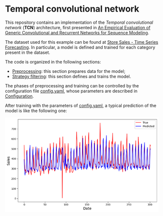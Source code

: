 # Temporal convolutional network

This repository contains an implementation of the *Temporal convolutional network* (**TCN**) architecture, first presented in [An Empirical Evaluation of Generic Convolutional and Recurrent Networks
for Sequence Modeling](https://arxiv.org/pdf/1803.01271).

The dataset used for this example can be found at [Store Sales - Time Series Forecasting](https://www.kaggle.com/competitions/store-sales-time-series-forecasting/). In particular, a model is defined and trained for each category present in the dataset.

The code is organized in the following sections:

- [Preprocessing](./doc_preprocess.md): this section prepares data for the model;
- [Strategy filtering](./doc_model.md): this section defines and trains the model.

The phases of preprocessing and training can be controlled by the configuration file [config.yaml](/config.yaml), whose parameters are described in [Configuration](./doc_config.md).

After training with the parameters of [config.yaml](/config.yaml), a typical prediction of the model is like the following one:

![Alt text](./figures_for_readme/result.png "a")